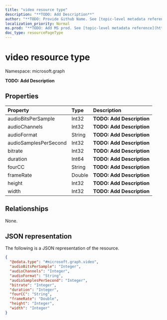 ```yaml
---
title: "video resource type"
description: "**TODO: Add Description**"
author: "**TODO: Provide Github Name. See [topic-level metadata reference](https://msgo.azurewebsites.net/add/document/guidelines/metadata.html#topic-level-metadata)**"
localization_priority: Normal
ms.prod: "**TODO: Add MS prod. See [topic-level metadata reference](https://msgo.azurewebsites.net/add/document/guidelines/metadata.html#topic-level-metadata)**"
doc_type: resourcePageType
---
```


# video resource type

Namespace: microsoft.graph

**TODO: Add Description**

## Properties
|Property|Type|Description|
|:---|:---|:---|
|audioBitsPerSample|Int32|**TODO: Add Description**|
|audioChannels|Int32|**TODO: Add Description**|
|audioFormat|String|**TODO: Add Description**|
|audioSamplesPerSecond|Int32|**TODO: Add Description**|
|bitrate|Int32|**TODO: Add Description**|
|duration|Int64|**TODO: Add Description**|
|fourCC|String|**TODO: Add Description**|
|frameRate|Double|**TODO: Add Description**|
|height|Int32|**TODO: Add Description**|
|width|Int32|**TODO: Add Description**|

## Relationships
None.

## JSON representation
The following is a JSON representation of the resource.
<!-- {
  "blockType": "resource",
  "@odata.type": "microsoft.graph.video"
}
-->
``` json
{
  "@odata.type": "#microsoft.graph.video",
  "audioBitsPerSample": "Integer",
  "audioChannels": "Integer",
  "audioFormat": "String",
  "audioSamplesPerSecond": "Integer",
  "bitrate": "Integer",
  "duration": "Integer",
  "fourCC": "String",
  "frameRate": "Double",
  "height": "Integer",
  "width": "Integer"
}
```

